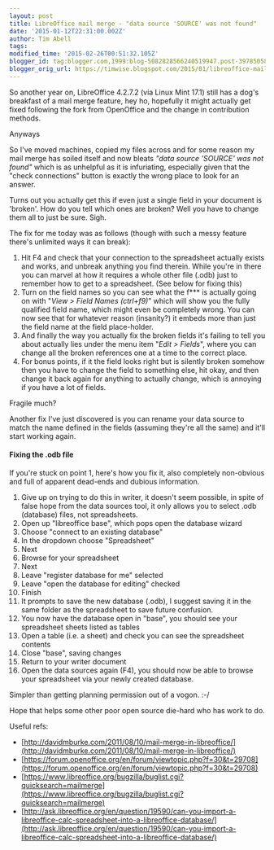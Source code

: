 ```yaml
---
layout: post
title: LibreOffice mail merge - "data source 'SOURCE' was not found"
date: '2015-01-12T22:31:00.002Z'
author: Tim Abell
tags: 
modified_time: '2015-02-26T00:51:32.105Z'
blogger_id: tag:blogger.com,1999:blog-5082828566240519947.post-3978505848471658988
blogger_orig_url: https://timwise.blogspot.com/2015/01/libreoffice-mail-merge-data-source.html
---
```


So another year on, LibreOffice 4.2.7.2 (via Linux Mint 17.1) still has a dog's breakfast of a mail merge feature, hey ho, hopefully it might actually get fixed following the fork from OpenOffice and the change in contribution methods.  

Anyways  

So I've moved machines, copied my files across and for some reason my mail merge has soiled itself and now bleats _"data source 'SOURCE' was not found"_ which is as unhelpful as it is infuriating, especially given that the "check connections" button is exactly the wrong place to look for an answer.  

Turns out you actually get this if even just a single field in your document is 'broken'. How do you tell which ones are broken? Well you have to change them all to just be sure. Sigh.  

The fix for me today was as follows (though with such a messy feature there's unlimited ways it can break):  

1.  Hit F4 and check that your connection to the spreadsheet actually exists and works, and unbreak anything you find therein. While you're in there you can marvel at how it requires a whole other file (.odb) just to remember how to get to a spreadsheet. (See below for fixing this)
2.  Turn on the field names so you can see what the f*** is actually going on with "_View > Field Names (ctrl+f9)_" which will show you the fully qualified field name, which might even be completely wrong. You can now see that for whatever reason (insanity?) it embeds more than just the field name at the field place-holder.
3.  And finally the way you actually fix the broken fields it's failing to tell you about actually lies under the menu item "_Edit > Fields_", where you can change all the broken references one at a time to the correct place.
4.  For bonus points, if it the field looks right but is silently broken somehow then you have to change the field to something else, hit okay, and then change it back again for anything to actually change, which is annoying if you have a lot of fields.

Fragile much?  

Another fix I've just discovered is you can rename your data source to match the name defined in the fields (assuming they're all the same) and it'll start working again.  

#### Fixing the .odb file

If you're stuck on point 1, here's how you fix it, also completely non-obvious and full of apparent dead-ends and dubious information.  

1.  Give up on trying to do this in writer, it doesn't seem possible, in spite of false hope from the data sources tool, it only allows you to select .odb (database) files, not spreadsheets.
2.  Open up "libreoffice base", which pops open the database wizard
3.  Choose "connect to an existing database"
4.  In the dropdown choose "Spreadsheet"
5.  Next
6.  Browse for your spreadsheet
7.  Next
8.  Leave "register database for me" selected
9.  Leave "open the database for editing" checked
10.  Finish
11.  It prompts to save the new database (.odb), I suggest saving it in the same folder as the spreadsheet to save future confusion.
12.  You now have the database open in "base", you should see your spreadsheet sheets listed as tables
13.  Open a table (i.e. a sheet) and check you can see the spreadsheet contents
14.  Close "base", saving changes
15.  Return to your writer document
16.  Open the data sources again (F4), you should now be able to browse your spreadsheet via your newly created database.

Simpler than getting planning permission out of a vogon. :-/  

Hope that helps some other poor open source die-hard who has work to do.  

Useful refs:  

*   [http://davidmburke.com/2011/08/10/mail-merge-in-libreoffice/](http://davidmburke.com/2011/08/10/mail-merge-in-libreoffice/)
*   [https://forum.openoffice.org/en/forum/viewtopic.php?f=30&t=29708](https://forum.openoffice.org/en/forum/viewtopic.php?f=30&t=29708)
*   [https://www.libreoffice.org/bugzilla/buglist.cgi?quicksearch=mailmerge](https://www.libreoffice.org/bugzilla/buglist.cgi?quicksearch=mailmerge)
*   [http://ask.libreoffice.org/en/question/19590/can-you-import-a-libreoffice-calc-spreadsheet-into-a-libreoffice-database/](http://ask.libreoffice.org/en/question/19590/can-you-import-a-libreoffice-calc-spreadsheet-into-a-libreoffice-database/)
